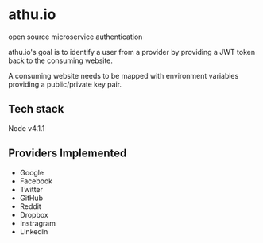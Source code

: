 # athu.io
open source microservice authentication

athu.io's goal is to identify a user from a provider by providing a JWT token back to the consuming website.

A consuming website needs to be mapped with environment variables providing a public/private key pair.

## Tech stack
Node v4.1.1

## Providers Implemented

* Google
* Facebook
* Twitter
* GitHub
* Reddit
* Dropbox
* Instragram
* LinkedIn
